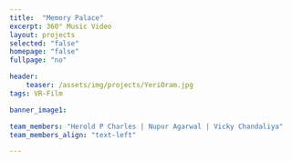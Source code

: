 ```yaml
---
title:  "Memory Palace"
excerpt: 360° Music Video
layout: projects   
selected: "false"
homepage: "false"
fullpage: "no"

header:
    teaser: /assets/img/projects/YeriOram.jpg
tags: VR-Film

banner_image1:

team_members: "Herold P Charles | Nupur Agarwal | Vicky Chandaliya"
team_members_align: "text-left"

---
```

